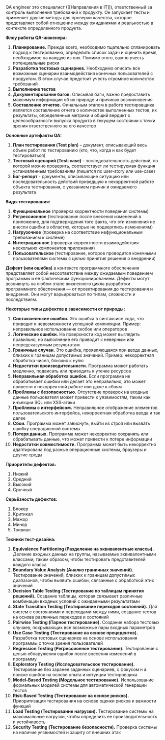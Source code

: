 QA engineer это специалист ([[Направления в IT]]), ответственный за контроль выполнения требований к продукту. Он запускает тесты и применяет другие методы для проверки качества, которое представляет собой отношение между ожиданиями и реальностью в контексте определенного продукта.

**Флоу работы QA-инженера:**
1) **Планирование.** Прежде всего, необходимо тщательно спланировать подход к тестированию, определить список задач и оценить время, необходимое на каждую из них. Помимо этого, важно учесть потенциальные риски
2) **Разработка тестовых сценариев.** Необходимо описать все возможные сценарии взаимодействия конечных пользователей с продуктом. В этом случае предстоит учесть огромное количество требований
3) **Выполнение тестов**
4) **Документирование багов.** Описывая баги, важно предоставить максимум информации об их природе и причинах возникновения
5) **Составление отчетов.** Финальным этапом в работе тестировщика является составление отчета о количестве выполненных тестов, их результаты, определенные метрики и общий вердикт о целесообразности выпуска продукта в текущем состоянии с точки зрения ответственного за его качество

**Основные артефакты QA:**
1) **План тестирования (Test plan)** – документ, описывающий весь объем работ по тестированию (кто, что, когда и как будет тестироваться)
2) **Тестовый сценарий (Test-case)** - последовательность действий, по которой можно проверить, соответствует ли тестируемая функция установленным требованиям (пишется по user-story или use-case)
3) **Баг-репорт** - документы, описывающие ситуацию или последовательность действий приведшую к некорректной работе объекта тестирования, с указанием причин и ожидаемого результата

**Виды тестирования:**
1) **Функциональное** (проверка корректности поведения системы)
2) **Регрессионное** (тестирование после внесения изменений в приложение, для подтверждения того факта, что эти изменения не внесли ошибки в областях, которые не подверглись изменениям)
3) **Нагрузочное** (проверка на соответствие нефункциональным требованиям к системе)
4) **Интеграционное** (проверка корректности взаимодействия нескольких компонентов приложения)
5) **Пользовательское** (тестирование, которое проводится конечными пользователями системы с целью принятия решения о внедрении)

**Дефект (или ошибка)** в контексте программного обеспечения представляет собой несоответствие между ожидаемым поведением программы и её фактическим функционированием. Дефекты могут возникнуть на любом этапе жизненного цикла разработки программного обеспечения — от проектирования до тестирования и внедрения. Они могут варьироваться по типам, сложности и последствиям.

**Некоторые типы дефектов в зависимости от природы:**
1) **Синтаксические ошибки.** Это ошибка в синтаксисе кода, что приводит к невозможности успешной компиляции. Пример: неправильное использование скобок или операторов
2) **Логические ошибки.** На поверхности код может выглядеть правильно, но выполнение его приводит к неверным или непредсказуемым результатам
3) **Граничные случаи.** Это ошибка, проявляющаяся при вводе данных, близких к границам допустимых значений. Пример: некорректная обработка чисел, близких к нулю
4) **Недостатки производительности.** Программа может работать медленно, подвисать или приводить к утечке ресурсов
5) **Неправильная обработка ошибок.** Если программа не обрабатывает ошибки или делает это неправильно, это может привести к некорректной работе или даже к сбоям
6) **Проблемы с безопасностью.** Отсутствие проверок на входные данные пользователя может привести к уязвимостям, таким как инъекции SQL или XSS-атаки
7) **Проблемы с интерфейсом.** Неправильное отображение элементов пользовательского интерфейса, некорректная обработка ввода и так далее
8) **Сбои.** Программа может зависнуть, выйти из строя или вызвать ошибку операционной системы
9) **Потеря данных.** Программа может некорректно сохранять или обрабатывать данные, что может привести к потере информации
10) **Недостатки совместимости.** Программа может быть некорректно адаптирована под разные операционные системы, браузеры и другие среды

**Приоритеты дефектов:**
1) Низкий
2) Средний
3) Высокий
4) Срочный

**Серьёзность дефектов:**
1) Блокер
2) Критикал
3) Мажор
4) Минор
5) Тривиал

**Техники тест-дизайна:**
1) **Equivalence Partitioning (Разделение на эквивалентные классы).** Деление входных данных на группы, называемые эквивалентными классами, таким образом, чтобы тестировать представителей каждого класса
2) **Boundary Value Analysis (Анализ граничных значений).** Тестирование значений, близких к границам допустимых диапазонов, чтобы выявить ошибки, связанные с обработкой этих значений
3) **Decision Table Testing (Тестирование по таблицам принятия решений).** Создание таблицы, которая связывает различные комбинации входных условий с ожидаемыми результатами
4) **State Transition Testing (Тестирование переходов состояний).** Для систем с состояниями и переходами между ними, создание тестов на основе различных переходов и состояний
5) **Pairwise Testing (Парное тестирование).** Создание набора тестовых случаев, покрывающих все возможные пары входных параметров
6) **Use Case Testing (Тестирование на основе прецедентов).** Разработка тестовых сценариев на основе использования программы с точки зрения пользователей
7) **Regression Testing (Регрессионное тестирование).** Тестирование с целью обнаружения ошибок после внесения изменений в программу
8) **Exploratory Testing (Исследовательское тестирование).** Тестирование без заранее заданных сценариев, с фокусом н а поиске ошибок на основе опыта и интуиции тестировщика
9) **Model-Based Testing (Модельное тестирование).** Использование формальных моделей системы для автоматической генерации тестов
10) **Risk-Based Testing (Тестирование на основе рисков).** Приоритизация тестирования на основе оценки рисков и важности функций
11) **Load Testing (Тестирование нагрузки).** Тестирование системы на максимальные нагрузки, чтобы определить ее производительность и устойчивость
12) **Security Testing (Тестирование безопасности).** Проверка системы на наличие уязвимостей и защиту от внешних атак